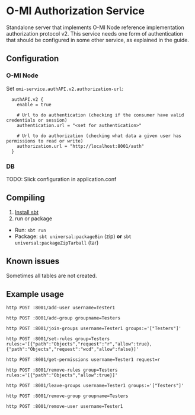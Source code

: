 O-MI Authorization Service
==========================

Standalone server that implements O-MI Node reference implementation authorization protocol v2.
This service needs one form of authentication that should be configured in some other service, as explained in the guide.


Configuration
--------------

### O-MI Node

Set `omi-service.authAPI.v2.authorization-url`:
```
  authAPI.v2 {
    enable = true

    # Url to do authentication (checking if the consumer have valid credentials or session)
    authentication.url = "<set for authentication>"

    # Url to do authorization (checking what data a given user has permissions to read or write)
    authorization.url = "http://localhost:8001/auth"
  }
```

### DB

TODO: Slick configuration in application.conf

Compiling
----------

<!-- 2. Run tests: `sbt test`-->
1. [Install sbt](https://www.scala-sbt.org/1.0/docs/Setup.html)
3. run or package
  - Run: `sbt run`
  - Package: `sbt universal:packageBin` (zip) **or** `sbt universal:packageZipTarball` (tar)

Known issues
------------

Sometimes all tables are not created.

Example usage
-------------
`http POST :8001/add-user username=Tester1`

`http POST :8001/add-group groupname=Testers`

`http POST :8001/join-groups username=Tester1 groups:='["Testers"]'`

`http POST :8001/set-rules group=Testers rules:='[{"path":"Objects","request":"r","allow":true},{"path":"Objects","request":"wcd","allow":false}]'`

`http POST :8001/get-permissions username=Tester1 request=r`

`http POST :8001/remove-rules group=Testers rules:='[{"path":"Objects","allow":true}]'` 

`http POST :8001/leave-groups username=Tester1 groups:='["Testers"]'`

`http POST :8001/remove-group groupname=Testers`

`http POST :8001/remove-user username=Tester1`
